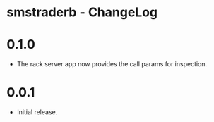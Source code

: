 smstraderb - ChangeLog
======================
# 0.1.0
* The rack server app now provides the call params for inspection.

# 0.0.1
* Initial release.
